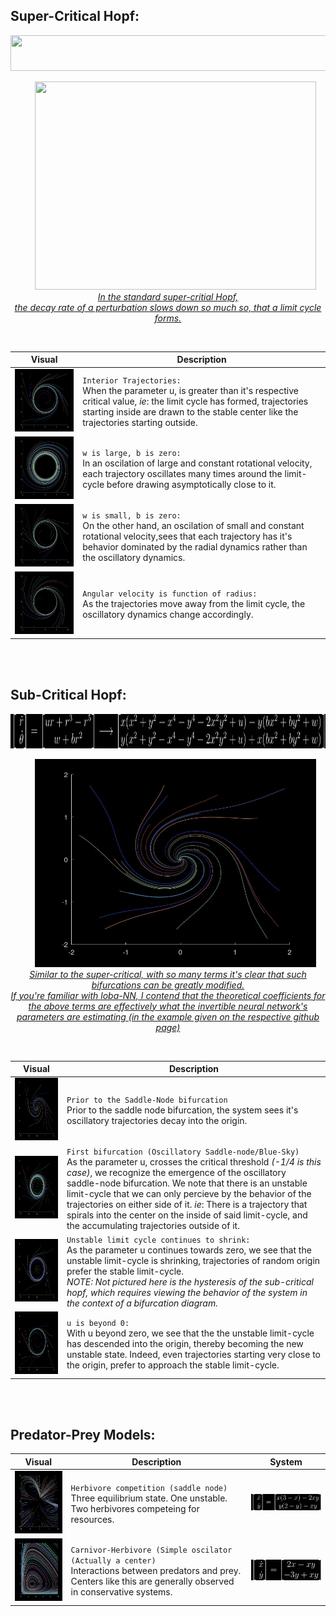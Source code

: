 ## Super-Critical Hopf:
<p align="center">
  <kbd>
  <img src="https://github.com/SB-27182/gothicSVG/blob/master/superHopfEquation.jpg" width=620 height=57/>
  </kbd>
  </p>
 <p align="center">
  &nbsp; &nbsp; &nbsp;
    <img src="https://github.com/SB-27182/gothicSVG/blob/master/superCritBifurcation.gif" width=450 height=333 padding-top=50 /><br>
  <a href="https://github.com/SB-27182/DynamicalSystems_visual/blob/master/superCriticalHopf/superCriticalHopf.m"><i>In the standard super-critial Hopf, <br> the decay rate of a perturbation slows down so much so, that a limit cycle forms.</i></a>
</p>
<br>

| Visual | Description |
| --- | --- |
|<img src="https://github.com/SB-27182/DynamicalSystems_visual/blob/master/superCriticalHopf/imgs/sup_insideUnstable2.jpg" width=250 height=100 />| `Interior Trajectories:`<br> When the parameter u, is greater than it's respective critical value, *ie*: the limit cycle has formed, trajectories starting inside are drawn to the stable center like the trajectories starting outside.|
|<img src="https://github.com/SB-27182/DynamicalSystems_visual/blob/master/superCriticalHopf/imgs/sup_extremelyFastConstantOscilation.jpg" height=100 />| `w is large, b is zero:`<br> In an oscilation of large and constant rotational velocity, each trajectory oscillates many times around the limit-cycle before drawing asymptotically close to it.|
|<img src="https://github.com/SB-27182/DynamicalSystems_visual/blob/master/superCriticalHopf/imgs/sup_MuchSlowerConstantOscilation.jpg" height=100 />| `w is small, b is zero:`<br> On the other hand, an oscilation of small and constant rotational velocity,sees that each trajectory has it's behavior dominated by the radial dynamics rather than the oscillatory dynamics.
|<img src="https://github.com/SB-27182/DynamicalSystems_visual/blob/master/superCriticalHopf/imgs/sup_OscilationVelocityChangesWith_r.jpg" height=100 />| `Angular velocity is function of radius:`<br> As the trajectories move away from the limit cycle, the oscillatory dynamics change accordingly.

<br>
<br>

## Sub-Critical Hopf:
<p align="center">
  <kbd>
  <img src="https://github.com/SB-27182/DynamicalSystems_visual/blob/master/subCriticalHopf/Math/subHopfEquation.jpg" width=800 height=55/>
  </kbd>
  </p>
 <p align="center">
  &nbsp; &nbsp; &nbsp;
    <img src="https://github.com/SB-27182/DynamicalSystems_visual/blob/master/subCriticalHopf/imgs/subCrit_gif.gif" width=450 height=333 padding-top=50 /><br>
  <a href="https://github.com/SB-27182/DynamicalSystems_visual/blob/master/subCriticalHopf/subCriticalHopf.m"><i>Similar to the super-critical, with so many terms it's clear that such bifurcations can be greatly modified. <br> If you're familiar with loba-NN, I contend that the theoretical coefficients for the above terms are effectively what the invertible neural network's parameters are estimating (in the example given on the respective github page)</i></a>
</p>
<br>

| Visual | Description |
| --- | --- |
| <img src="https://github.com/SB-27182/DynamicalSystems_visual/blob/master/subCriticalHopf/imgs/sub5.jpg" width=150 height=100 /> | `Prior to the Saddle-Node bifurcation`<br> Prior to the saddle node bifurcation, the system sees it's oscillatory trajectories decay into the origin.|
|<img src="https://github.com/SB-27182/DynamicalSystems_visual/blob/master/subCriticalHopf/imgs/sub18.jpg" width=250 height=100 />| `First bifurcation (Oscillatory Saddle-node/Blue-Sky)`<br>As the parameter u, crosses the critical threshold *(-1/4 is this case)*, we recognize the emergence of the oscillatory saddle-node bifurcation. We note that there is an unstable limit-cycle that we can only percieve by the behavior of the trajectories on either side of it. *ie*: There is a trajectory that spirals into the center on the inside of said limit-cycle, and the accumulating trajectories outside of it.|
|<img src="https://github.com/SB-27182/DynamicalSystems_visual/blob/master/subCriticalHopf/imgs/sub20.jpg" width=250 height=100 />| `Unstable limit cycle continues to shrink:`<br>As the parameter u continues towards zero, we see that the unstable limit-cycle is shrinking, trajectories of random origin prefer the stable limit-cycle.<br> *NOTE: Not pictured here is the hysteresis of the sub-critical hopf, which requires viewing the behavior of the system in the context of a bifurcation diagram.* |
|<img src="https://github.com/SB-27182/DynamicalSystems_visual/blob/master/subCriticalHopf/imgs/sub25.jpg" width=250 height=100 />| `u is beyond 0:`<br>With u beyond zero, we see that the the unstable limit-cycle has descended into the origin, thereby becoming the new unstable state. Indeed, even trajectories starting very close to the origin, prefer to approach the stable limit-cycle.|

<br>
<br>

## Predator-Prey Models:
  
| Visual | Description | System |
| --- | --- | --- |
|<img src="https://github.com/SB-27182/DynamicalSystems_visual/blob/master/pred_prey/imgs/herbivore_saddleNode.jpg" width=150 height=100 /> | `Herbivore competition (saddle node)`<br>Three equilibrium state. One unstable. Two herbivores competeing for resources.|<kbd><img src="https://github.com/SB-27182/DynamicalSystems_visual/blob/master/pred_prey/Math/compete_herbivores.jpg"/> </kbd>|
|<img src="https://github.com/SB-27182/DynamicalSystems_visual/blob/master/pred_prey/imgs/pred_simpleOscilator.jpg" width=150 height=100 /> | `Carnivor-Herbivore (Simple oscilator (Actually a center)`<br>Interactions between predators and prey. Centers like this are generally observed in conservative systems. |<kbd><img src="https://github.com/SB-27182/DynamicalSystems_visual/blob/master/pred_prey/Math/pred_prey.jpg"/> </kbd>|
